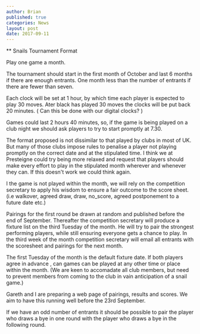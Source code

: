 ```yaml
---
author: Brian
published: true
categories: News
layout: post
date: 2017-09-11
---
```


** Snails Tournament Format

Play one game a month. 

The tournament should start in the first month of October and last 6 months if there are enough entrants. One month less than the number of entrants if there are fewer than seven.

Each clock will be set at 1 hour, by which time each player is expected to play 30 moves. Ater black has played 30 moves the clocks will be put back 20 minutes. ( Can this be done with our digital clocks? )

Games could last 2 hours 40 minutes, so, if the game is being played on a club night we should ask players to try to start promptly at 7.30.

The format proposed is not dissimilar to that played by clubs in most of UK. But many of those clubs impose rules to penalise a player not playing promptly on the correct date and at the stipulated time. I think we at Presteigne could try being more relaxed and request that players should make every effort to play in the stipulated month wherever and whenever they can. If this doesn't work we could think again.

I the game is not played within the month, we will rely on the competition secretary to apply his wisdom to ensure a fair outcome to the score sheet. (i.e walkover, agreed draw, draw, no_score, agreed postponement to a future date etc.)

Pairings for the first round  be drawn at random and published before the end of September. Thereafter the competition secretary will produce a fixture list on the third Tuesday of the month. He will try to pair the strongest performing players, while still ensuring everyone gets a chance to play. In the third week of the month competition secretary will  email all entrants with the scoresheet and pairings for the next month.

The first Tuesday of the month is the default fixture date. If both players agree in advance , can games can be played at any other time or place within the month. (We are keen to accomadate all club members, but need to prevent members from coming to the club in vain anticipation of a snail game.)

Gareth and I are preparing a web page of pairings, results and scores. We aim to have this running well before the 23rd September.

If we have an odd number of entrants it should be possible to pair the player who draws a bye in one round with the player who draws a bye in the following round.  
